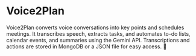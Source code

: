# Voice2Plan
Voice2Plan converts voice conversations into key points and schedules meetings. It transcribes speech, extracts tasks, and automates to-do lists, calendar events, and summaries using the Gemini API. Transcriptions and actions are stored in MongoDB or a JSON file for easy access. 🚀
